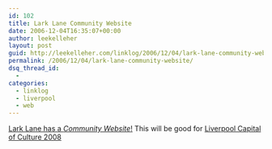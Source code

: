 ```yaml
---
id: 102
title: Lark Lane Community Website
date: 2006-12-04T16:35:07+00:00
author: leekelleher
layout: post
guid: http://leekelleher.com/linklog/2006/12/04/lark-lane-community-website/
permalink: /2006/12/04/lark-lane-community-website/
dsq_thread_id:
  - 
categories:
  - linklog
  - liverpool
  - web
---
```

[Lark Lane has a _Community Website_!](http://www.larklane.com/) This will be good for [Liverpool Capital of Culture 2008](http://www.liverpool08.com/)